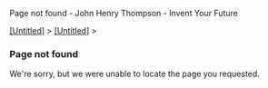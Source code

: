  Page not found - John Henry Thompson - Invent Your Future 
    

[\[Untitled\]](../system.md)‎ > ‎[\[Untitled\]](http://www.johnhenrythompson.com/system/errors)‎ > ‎

### Page not found

We're sorry, but we were unable to locate the page you requested.

